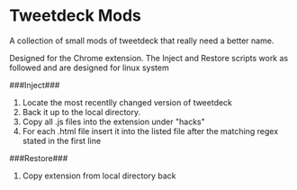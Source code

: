 Tweetdeck Mods
=============

A collection of small mods of tweetdeck that really need a better name.

Designed for the Chrome extension. The Inject and Restore scripts work as followed and are designed for linux system

###Inject###
1. Locate the most recentlly changed version of tweetdeck
2. Back it up to the local directory.
3. Copy all .js files into the extension under "hacks"
4. For each .html file insert it into the listed file after the matching regex stated in the first line

###Restore###
1. Copy extension from local directory back
